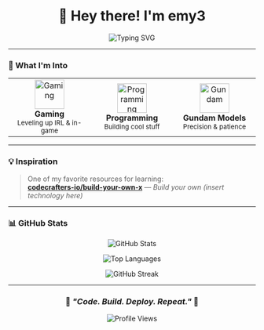 <div align="center">
  
# 👋 Hey there! I'm emy3

<img src="https://readme-typing-svg.herokuapp.com?font=Fira+Code&size=22&pause=1000&color=2E9EF7&center=true&vCenter=true&width=435&lines=DevOps+Enthusiast;Code+%7C+Build+%7C+Deploy;Always+Learning+%F0%9F%9A%80" alt="Typing SVG" />

</div>

---

### 🎯 What I'm Into

<table align="center">
<tr>
<td align="center" width="33%">
<img src="https://raw.githubusercontent.com/Tarikul-Islam-Anik/Animated-Fluent-Emojis/master/Emojis/Activities/Video%20Game.png" alt="Gaming" width="60" height="60" />
<br><b>Gaming</b>
<br><sub>Leveling up IRL & in-game</sub>
</td>
<td align="center" width="33%">
<img src="https://raw.githubusercontent.com/Tarikul-Islam-Anik/Animated-Fluent-Emojis/master/Emojis/Objects/Laptop.png" alt="Programming" width="60" height="60" />
<br><b>Programming</b>
<br><sub>Building cool stuff</sub>
</td>
<td align="center" width="33%">
<img src="https://raw.githubusercontent.com/Tarikul-Islam-Anik/Animated-Fluent-Emojis/master/Emojis/Objects/Hammer%20and%20Wrench.png" alt="Gundam" width="60" height="60" />
<br><b>Gundam Models</b>
<br><sub>Precision & patience</sub>
</td>
</tr>
</table>

---

### 💡 Inspiration

> One of my favorite resources for learning:  
> **[codecrafters-io/build-your-own-x](https://github.com/codecrafters-io/build-your-own-x)** — *Build your own (insert technology here)*

---

### 📊 GitHub Stats

<div align="center">
  
![GitHub Stats](https://github-readme-stats.vercel.app/api?username=emy3&show_icons=true&theme=tokyonight&hide_border=true&count_private=true)

![Top Languages](https://github-readme-stats.vercel.app/api/top-langs/?username=emy3&layout=compact&theme=tokyonight&hide_border=true)

![GitHub Streak](https://github-readme-streak-stats.herokuapp.com/?user=emy3&theme=tokyonight&hide_border=true)

</div>

---

<div align="center">
  
### 🌟 *"Code. Build. Deploy. Repeat."* 🌟

![Profile Views](https://komarev.com/ghpvc/?username=emy3&color=blue&style=flat-square)

</div>
